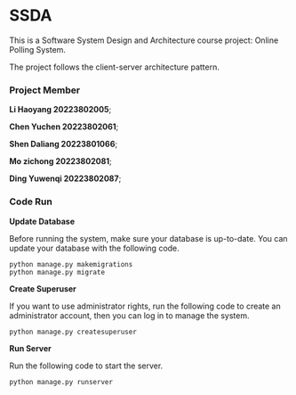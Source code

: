# SSDA
This is a Software System Design and Architecture course project: Online Polling System.

The project follows the client-server architecture pattern.

### Project Member
**Li Haoyang 20223802005**;

**Chen Yuchen 20223802061**; 

**Shen Daliang 20223801066**;

**Mo zichong 20223802081**;

**Ding Yuwenqi 20223802087**;

### Code Run
**Update Database**

Before running the system, make sure your database is up-to-date. You can update your database with the following code.
```
python manage.py makemigrations
python manage.py migrate
```

**Create Superuser**

If you want to use administrator rights, run the following code to create an administrator account, then you can log in 
to manage the system.
```
python manage.py createsuperuser
```

**Run Server**

Run the following code to start the server.
```
python manage.py runserver
```